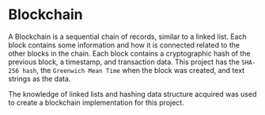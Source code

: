 # Blockchain
A Blockchain is a sequential chain of records, similar to a linked list. 
Each block contains some information and how it is connected related to the other blocks in the chain. 
Each block contains a cryptographic hash of the previous block, a timestamp, and transaction data. 
This project has the `SHA-256 hash`, the `Greenwich Mean Time` when the block was created, and text strings as the data.

The knowledge of linked lists and hashing data structure acquired was used to create a blockchain implementation for this project.
